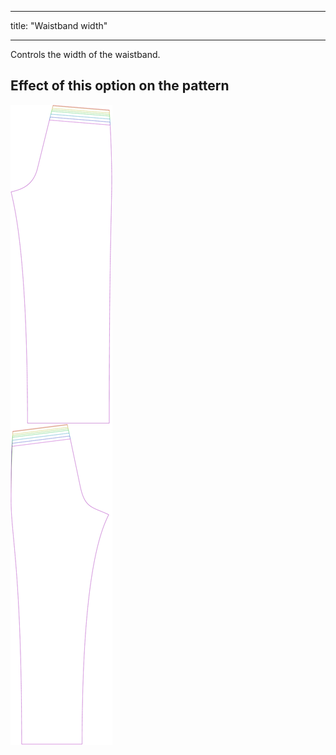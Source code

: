 ***

title: "Waistband width"

***

Controls the width of the waistband.

## Effect of this option on the pattern

![This image shows the effect of this option by superimposing several variants that have a different value for this option](titan_waistbandwidth_sample.svg "Effect of this option on the pattern")
